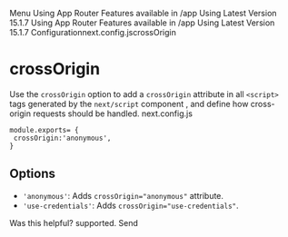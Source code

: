 Menu
Using App Router
Features available in /app
Using Latest Version
15.1.7
Using App Router
Features available in /app
Using Latest Version
15.1.7
Configurationnext.config.jscrossOrigin
# crossOrigin
Use the `crossOrigin` option to add a `crossOrigin` attribute in all `<script>` tags generated by the `next/script` component , and define how cross-origin requests should be handled.
next.config.js
```
module.exports= {
 crossOrigin:'anonymous',
}
```

## Options
  * `'anonymous'`: Adds `crossOrigin="anonymous"` attribute.
  * `'use-credentials'`: Adds `crossOrigin="use-credentials"`.


Was this helpful?
supported.
Send
